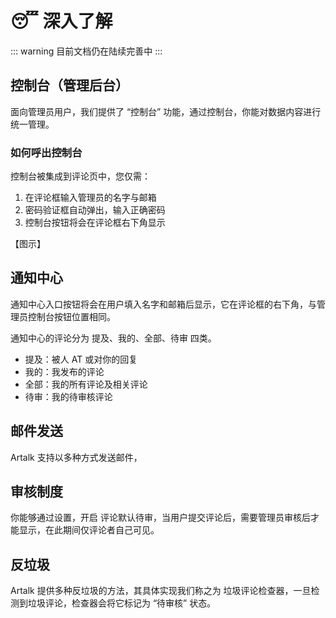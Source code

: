 # 😴 深入了解

::: warning
目前文档仍在陆续完善中
:::


## 控制台（管理后台）

面向管理员用户，我们提供了 “控制台” 功能，通过控制台，你能对数据内容进行统一管理。

### 如何呼出控制台

控制台被集成到评论页中，您仅需：
1. 在评论框输入管理员的名字与邮箱
2. 密码验证框自动弹出，输入正确密码
3. 控制台按钮将会在评论框右下角显示

【图示】

## 通知中心

通知中心入口按钮将会在用户填入名字和邮箱后显示，它在评论框的右下角，与管理员控制台按钮位置相同。

通知中心的评论分为 提及、我的、全部、待审 四类。

- 提及：被人 AT 或对你的回复
- 我的：我发布的评论
- 全部：我的所有评论及相关评论
- 待审：我的待审核评论

## 邮件发送

Artalk 支持以多种方式发送邮件，

## 审核制度

你能够通过设置，开启 评论默认待审，当用户提交评论后，需要管理员审核后才能显示，在此期间仅评论者自己可见。

## 反垃圾

Artalk 提供多种反垃圾的方法，其具体实现我们称之为 垃圾评论检查器，一旦检测到垃圾评论，检查器会将它标记为 “待审核” 状态。
